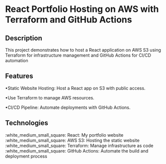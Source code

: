 # React Portfolio Hosting on AWS with Terraform and GitHub Actions

<h2>Description</h2>

<p>
 This project demonstrates how to host a React application on AWS S3 using Terraform for infrastructure management and GitHub Actions for CI/CD automation
</p>

<h2>Features</h2>

<p>&bull;Static Website Hosting: Host a React app on S3 with public access.</p>
<p>&bull;Use Terraform to manage AWS resources.</p>
<p>&bull;CI/CD Pipeline: Automate deployments with GitHub Actions.</p>

<h2>Technologies</h2>
:white_medium_small_square: React: My portfolio website
:white_medium_small_square: AWS S3: Hosting the static website
:white_medium_small_square: Terraform: Manage infrastructure as code
:white_medium_small_square: GitHub Actions: Automate the build and deployment process
